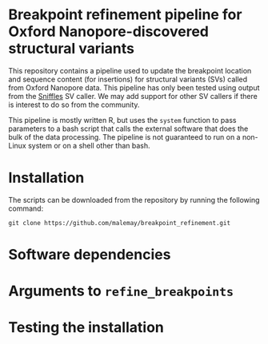 # Breakpoint refinement pipeline for Oxford Nanopore-discovered structural variants

This repository contains a pipeline used to update the breakpoint location and sequence content (for insertions) for structural variants (SVs) called from Oxford Nanopore data.
This pipeline has only been tested using output from the [Sniffles](https://github.com/fritzsedlazeck/Sniffles) SV caller.
We may add support for other SV callers if there is interest to do so from the community.

This pipeline is mostly written R, but uses the `system` function to pass parameters to a bash script that calls the external software that does the bulk of the data processing.
The pipeline is not guaranteed to run on a non-Linux system or on a shell other than bash.

# Installation

The scripts can be downloaded from the repository by running the following command:

	git clone https://github.com/malemay/breakpoint_refinement.git

# Software dependencies

# Arguments to `refine_breakpoints`

# Testing the installation

